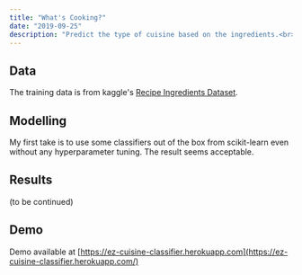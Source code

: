 ```yaml
---
title: "What's Cooking?"
date: "2019-09-25"
description: "Predict the type of cuisine based on the ingredients.<br>Demo available at https://ez-cuisine-classifier.herokuapp.com/"
---
```


## Data

The training data is from kaggle's [Recipe Ingredients Dataset](https://www.kaggle.com/kaggle/recipe-ingredients-dataset).

## Modelling

My first take is to use some classifiers out of the box from scikit-learn even without any hyperparameter tuning. The result seems acceptable.

## Results

(to be continued)

## Demo

Demo available at [https://ez-cuisine-classifier.herokuapp.com](https://ez-cuisine-classifier.herokuapp.com/)
